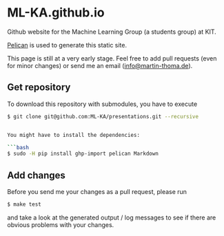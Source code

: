 # ML-KA.github.io

Github website for the Machine Learning Group (a students group) at KIT.

[Pelican](http://docs.getpelican.com/) is used to generate this static site.

This page is still at a very early stage. Feel free to add pull requests
(even for minor changes) or send me an email (info@martin-thoma.de).


## Get repository

To download this repository with submodules, you have to execute

```bash
$ git clone git@github.com:ML-KA/presentations.git --recursive


You might have to install the dependencies:

```bash
$ sudo -H pip install ghp-import pelican Markdown
```

## Add changes

Before you send me your changes as a pull request, please run

```bash
$ make test
```

and take a look at the generated output / log messages to see if there are
obvious problems with your changes.